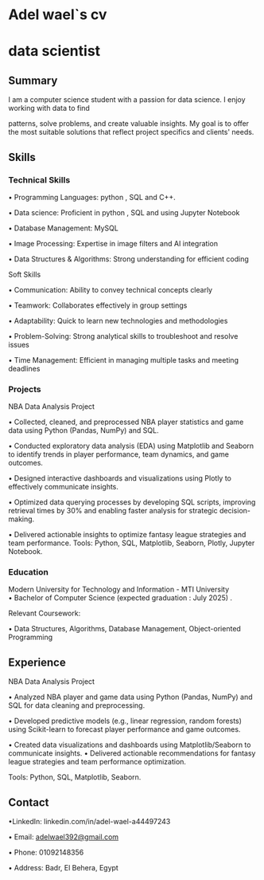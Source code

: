 # Adel wael`s cv

# data scientist 


## Summary   

I am a computer science student with a passion for data science. I enjoy working with data to find 

patterns, solve problems, and create valuable insights. My goal is to offer the most suitable solutions that reflect project specifics and clients' needs.


## Skills  

### Technical Skills  

• Programming Languages: python , SQL and C++. 

• Data science: Proficient in python , SQL and using Jupyter Notebook

• Database Management: MySQL  

• Image Processing: Expertise in image filters and AI integration  

• Data Structures & Algorithms: Strong understanding for efficient coding  

Soft Skills  

• Communication: Ability to convey technical concepts clearly  

• Teamwork: Collaborates effectively in group settings  

• Adaptability: Quick to learn new technologies and methodologies  

• Problem-Solving: Strong analytical skills to troubleshoot and resolve issues  

• Time Management: Efficient in managing multiple tasks and meeting deadlines 



### Projects   

NBA Data Analysis Project 

• Collected, cleaned, and preprocessed NBA player statistics and game data using Python (Pandas, 
NumPy) and SQL. 

• Conducted exploratory data analysis (EDA) using Matplotlib and Seaborn to identify trends in 
player performance, team dynamics, and game outcomes. 

• Designed interactive dashboards and visualizations using Plotly to effectively communicate 
insights. 

• Optimized data querying processes by developing SQL scripts, improving retrieval times 
by 30% and enabling faster analysis for strategic decision-making. 

• Delivered actionable insights to optimize fantasy league strategies and team performance. 
Tools: Python, SQL, Matplotlib, Seaborn, Plotly, Jupyter Notebook. 



### Education  

Modern University for Technology and Information - MTI University   
• Bachelor of Computer Science (expected graduation : July 2025) . 

Relevant Coursework:  

• Data Structures, Algorithms, Database Management, Object-oriented Programming   


## Experience   

NBA Data Analysis Project 

• Analyzed NBA player and game data using Python (Pandas, NumPy) and SQL for data cleaning 
and preprocessing. 

• Developed predictive models (e.g., linear regression, random forests) using Scikit-learn to 
forecast player performance and game outcomes. 

• Created data visualizations and dashboards using Matplotlib/Seaborn to communicate insights. 
• Delivered actionable recommendations for fantasy league strategies and team performance 
optimization. 

Tools: Python, SQL,  Matplotlib, Seaborn.


## Contact 

•LinkedIn: linkedin.com/in/adel-wael-a44497243 

• Email: adelwael392@gmail.com  

• Phone: 01092148356   

• Address: Badr, El Behera, Egypt 

